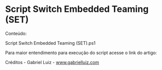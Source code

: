 # Script Switch Embedded Teaming (SET)

Conteúdo:

Script Switch Embedded Teaming (SET).ps1

Para maior entendimento para execução do script acesse o link do artigo: 

Créditos - Gabriel Luiz - www.gabrielluiz.com
